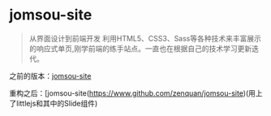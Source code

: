 # jomsou-site

> 从界面设计到前端开发 利用HTML5、CSS3、Sass等各种技术来丰富展示的响应式单页,刚学前端的练手站点。一直也在根据自己的技术学习更新迭代。

之前的版本：[jomsou-site](https://www.github.com/jomsou/jomsou-site)

重构之后：[jomsou-site(https://www.github.com/zenquan/jomsou-site)(用上了littlejs和其中的Slide组件)